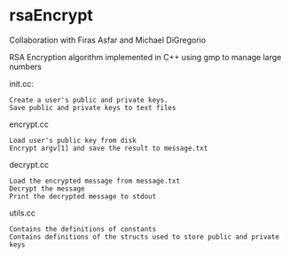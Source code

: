 # rsaEncrypt
Collaboration with Firas Asfar and Michael DiGregorio


RSA Encryption algorithm implemented in C++ using gmp to manage large numbers

init.cc:

    Create a user's public and private keys.
    Save public and private keys to text files

encrypt.cc

    Load user's public key from disk
    Encrypt argv[1] and save the result to message.txt

decrypt.cc

    Load the encrypted message from message.txt
    Decrypt the message
    Print the decrypted message to stdout

utils.cc

    Contains the definitions of constants
    Contains definitions of the structs used to store public and private keys
